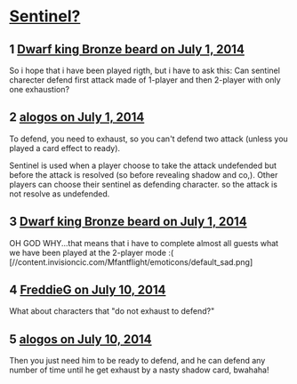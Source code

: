 # [Sentinel?](https://community.fantasyflightgames.com/topic/109825-sentinel/)

## 1 [Dwarf king Bronze beard on July 1, 2014](https://community.fantasyflightgames.com/topic/109825-sentinel/?do=findComment&comment=1139836)

So i hope that i have been played rigth, but i have to ask this: Can sentinel charecter defend first attack made of 1-player and then 2-player with only one exhaustion?

## 2 [alogos on July 1, 2014](https://community.fantasyflightgames.com/topic/109825-sentinel/?do=findComment&comment=1139874)

To defend, you need to exhaust, so you can't defend two attack (unless you played a card effect to ready).

Sentinel is used when a player choose to take the attack undefended but before the attack is resolved (so before revealing shadow and co,). Other players can choose their sentinel as defending character. so the attack is not resolve as undefended.

## 3 [Dwarf king Bronze beard on July 1, 2014](https://community.fantasyflightgames.com/topic/109825-sentinel/?do=findComment&comment=1140244)

OH GOD WHY...that means that i have to complete almost all guests what we have been played at the 2-player mode :( [//content.invisioncic.com/Mfantflight/emoticons/default_sad.png]

## 4 [FreddieG on July 10, 2014](https://community.fantasyflightgames.com/topic/109825-sentinel/?do=findComment&comment=1150163)

What about characters that "do not exhaust to defend?" 

## 5 [alogos on July 10, 2014](https://community.fantasyflightgames.com/topic/109825-sentinel/?do=findComment&comment=1150260)

Then you just need him to be ready to defend, and he can defend any number of time until he get exhaust by a nasty shadow card, bwahaha!

